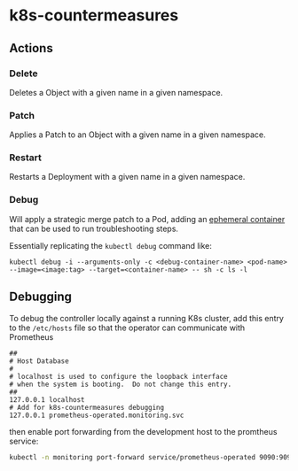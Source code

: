 # k8s-countermeasures

## Actions

### Delete

Deletes a Object with a given name in a given namespace.

### Patch

Applies a Patch to an Object with a given name in a given namespace.

### Restart

Restarts a Deployment with a given name in a given namespace.

### Debug

Will apply a strategic merge patch to a Pod, adding an [ephemeral container](https://kubernetes.io/docs/tasks/debug/debug-application/debug-running-pod/#ephemeral-container) that can be used to run troubleshooting steps.

Essentially replicating the `kubectl debug` command like:
```
kubectl debug -i --arguments-only -c <debug-container-name> <pod-name> --image=<image:tag> --target=<container-name> -- sh -c ls -l
```


## Debugging

To debug the controller locally against a running K8s cluster, add this entry to the
`/etc/hosts` file so that the operator can communicate with Prometheus

```
##
# Host Database
#
# localhost is used to configure the loopback interface
# when the system is booting.  Do not change this entry.
##
127.0.0.1 localhost
# Add for k8s-countermeasures debugging
127.0.0.1 prometheus-operated.monitoring.svc 
```

then enable port forwarding from the development host to the promtheus service:
```bash
kubectl -n monitoring port-forward service/prometheus-operated 9090:9090
```